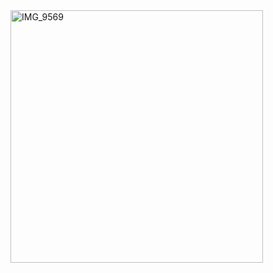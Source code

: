 <img width="404" alt="IMG_9569" src="https://github.com/user-attachments/assets/c1207fef-05a3-41fa-9cf1-92d15ca213b0">
